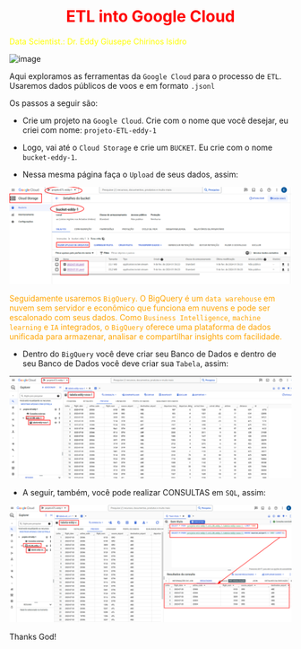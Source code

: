# <h1 align="center"><font color="red">ETL into Google Cloud</font></h1>

<font color="yellow">Data Scientist.: Dr. Eddy Giusepe Chirinos Isidro</font>

![image](https://github.com/EddyGiusepe/ETL_into_Google_Cloud/assets/69597971/114e7825-639a-4f91-9230-80f3d1dbe2de)


Aqui exploramos as ferramentas da `Google Cloud` para o processo de `ETL`. Usaremos dados públicos de voos e em formato `.jsonl`

Os passos a seguir são:

* Crie um projeto na `Google Cloud`. Crie com o nome que você desejar, eu criei com nome: `projeto-ETL-eddy-1`

* Logo, vai até o `Cloud Storage` e crie um `BUCKET`. Eu crie com o nome `bucket-eddy-1`.

* Nessa mesma página faça o `Upload` de seus dados, assim:

![alt text](image.png)


<font color="orange">Seguidamente usaremos `BigQuery`. O BigQuery é um `data warehouse` em nuvem sem servidor e econômico que funciona em nuvens e pode ser escalonado com seus dados. Como `Business Intelligence`, `machine learning` e `IA` integrados, o `BigQuery` oferece uma plataforma de dados unificada para armazenar, analisar e compartilhar insights com facilidade.</font>

* Dentro do `BigQuery` você deve criar seu Banco de Dados e dentro de seu Banco de Dados você deve criar sua `Tabela`, assim:

![alt text](image-1.png)


* A seguir, também, você pode realizar CONSULTAS em `SQL`, assim:

![alt text](image-2.png)







Thanks God!
